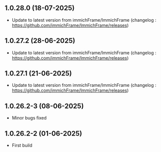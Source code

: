 
## 1.0.28.0 (18-07-2025)
- Update to latest version from immichFrame/ImmichFrame (changelog : https://github.com/immichFrame/ImmichFrame/releases)
## 1.0.27.2 (28-06-2025)

- Update to latest version from immichFrame/ImmichFrame (changelog : https://github.com/immichFrame/ImmichFrame/releases)

## 1.0.27.1 (21-06-2025)

- Update to latest version from immichFrame/ImmichFrame (changelog : https://github.com/immichFrame/ImmichFrame/releases)

## 1.0.26.2-3 (08-06-2025)

- Minor bugs fixed

## 1.0.26.2-2 (01-06-2025)

- First build
